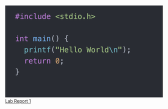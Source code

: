 ![](https://github.com/xzhugeucsd/cse15l-lab-reports/blob/main/week0%20Screenshoot.png)
[Lab Report 1](lab-report-1-week-0.html)
